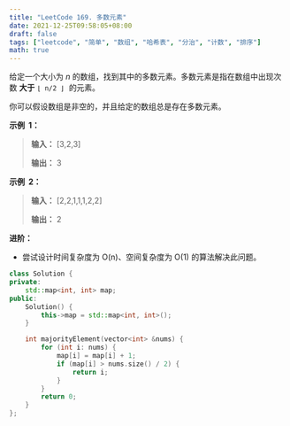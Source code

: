 ```yaml
---
title: "LeetCode 169. 多数元素"
date: 2021-12-25T09:58:05+08:00
draft: false
tags: ["leetcode", "简单", "数组", "哈希表", "分治", "计数", "排序"]
math: true
---
```


给定一个大小为 _n_ 的数组，找到其中的多数元素。多数元素是指在数组中出现次数 **大于** `⌊ n/2 ⌋`  的元素。

你可以假设数组是非空的，并且给定的数组总是存在多数元素。

<!--more-->

**示例  1：**

> **输入：** [3,2,3]
>
> **输出：** 3

**示例  2：**

> **输入：** [2,2,1,1,1,2,2]
>
> **输出：** 2

**进阶：**

- 尝试设计时间复杂度为 O(n)、空间复杂度为 O(1) 的算法解决此问题。

```cpp
class Solution {
private:
    std::map<int, int> map;
public:
    Solution() {
        this->map = std::map<int, int>();
    }

    int majorityElement(vector<int> &nums) {
        for (int i: nums) {
            map[i] = map[i] + 1;
            if (map[i] > nums.size() / 2) {
                return i;
            }
        }
        return 0;
    }
};
```
